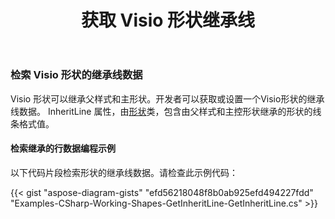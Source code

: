 ﻿---
title: 获取 Visio 形状继承线
type: docs
weight: 100
url: /zh/net/get-visio-shape-inherit-line/
description: 本节介绍如何获取 visio 形状的线条样式，继承自其父样式并掌握 Aspose.Diagram。
---
### **检索 Visio 形状的继承线数据**
Visio 形状可以继承父样式和主形状。开发者可以获取或设置一个Visio形状的继承线数据。 InheritLine 属性，由[形状](http://www.aspose.com/api/net/diagram/aspose.diagram/shape)类，包含由父样式和主控形状继承的形状的线条格式值。
#### **检索继承的行数据编程示例**
以下代码片段检索形状的继承线数据。请检查此示例代码：

{{< gist "aspose-diagram-gists" "efd56218048f8b0ab925efd494227fdd" "Examples-CSharp-Working-Shapes-GetInheritLine-GetInheritLine.cs" >}}

